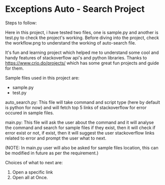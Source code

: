 # Exceptions Auto - Search Project

Steps to follow:

Here in this project, i have tested two files, one is sample.py and another is test.py to check the project's working.
Before diving into the project, check the workflow.png to understand the working of auto-search file.

It's fun and learning project which helped me to understand some cool and handy features of stackoverflow api's and
python libraries. Thanks to https://www.crio.do/projects/ which has some great fun projects and guide for them.

Sample files used in this project are:
* sample.py
* test.py

auto_search.py:
  This file will take command and script type (here by default is python for now) and will fetch top 5 links of stackoverflow 
  for error occured in sample files.
 
 main.py: 
   This file will ask the user about the command and it will analyse the command and search for sample files if they exist, then it will
   check if error exist or not, if exist, then it will suggest the user stackoverflow links related to error and prompt the user what to 
   next.
   
   (NOTE: In main.py user will also be asked for sample files location, this can be modified in future as per the requirement.)
   
   Choices of what to next are:
   1. Open a specific link
   2. Open all at Once.
